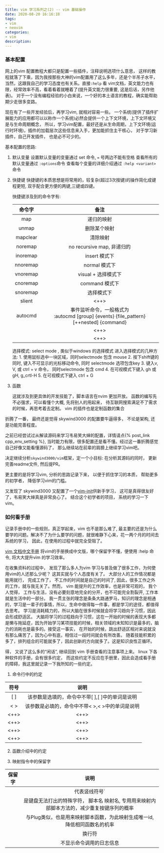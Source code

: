 ```yaml
---
title: vim 学习系列之(2) -- vim 基础操作
date: 2020-08-20 16:16:18
tags:
- vim
- neovim
categories:
- vim
description:
---
```


### 基本配置

网上的vim 配置教程大都只是配置一些插件，注释说明选项什么意思， 这样的教程就落了下乘，因为我按那些大神的vim配置用了这么多年，还是个半吊子水平， 当然，这跟我自己的学习态度也有关系。直接`:help` 看 vim文档，英文能力也有限，经常效率不高，看着看着就睡着了(提升英文能力很重要, 这是后话，另作他表)。 对于一个没有编程经验的小白来说，一个好的本土语言的教程，确实能帮助期少走很多变路。 

现在有了一些开发经验后，再学习vim, 就相对容易一些。 
一个系统(提供了插件扩展能力的应用都可以以称作一个系统)必然会提供一个上下文环境，上下文环境又是与生命周期概念， 所以，学习vim配置，最好还是从生命周期，上下文环境(运行时环境)，插件的加载层次这些信息来入手，更加能抓住主干核心， 对于学习新插件，自己开发插件， 也是必不可少的。 

基本配置的思路:

1. 默认变量
	设置默认变量的变量通过 set 命令, `=` 号两边不能有空格
	查看所有的默认变量通过 `:options`命令
	查看每个变量的详细介绍通过 `:help <variant>` 命令

2. 快捷键
	快捷键的本质思想是将常用的，较复杂(超过3次按键)的操作简化成键程更短, 双手配合更方便的两键,三键或四键。
	
	快捷键涉及到的命令字有: 

	|命令字|备注|
	|:--:|:--:|
	|map| 递归的映射|
	|unmap|删除某个映射|
	|mapclear| 清除映射 |
	|noremap|no recursive map, 非递归的|
	|inoremap| insert  模式下 |
	|nnoremap| normal  模式下 |
	|vnoremap| visual + 选择模式下 |
	|cnoremap| command 模式下 |
	|snoremap| 选择模式下 |
	|slient| <++> |
	|autocmd| 事件监听命令，一般格式为 <br/>:autocmd [group] {events} {file_pattern} [++nested] {command} |
	|<tab> | <++> |
	|<CR>  | <++> |
	
	选择模式: select mode , 类似于windows 的选择模式
	进入选择模式的几种方法:
		1. 使用鼠标选中一块区域，同时selectmode 包含 mouse
		2. 按下shift键的同时, 键入不可显示的光标移动命令, 同时 selectmode 选项包含key
		3. 键入v, V, 或 ctrl + v 命令， 同时selectmode 包含 cmd
		4. 在可视模式下键入 gh 或 gH, g_crtl-H
		5. 在可视模式下键入 ctrl + G

3. 函数

	这就涉及到更具体的开发技能了，脚本语言在nvim 更加开放。
	函数的编写先不必强求，可以看懂个大概, 先将别人的用起来， 待互联网搜索满足不了需求的时候，再思考着去定制。 
	vim 的插件也是定制函数的集合

折腾了一番， 最终还是觉得 skywind3000 的配置要牛逼得多， 不论是架构, 还是功能完善程度。

之前已经尝试过从解读源码来学习韦易笑大婶的配置，详情请点{% post_link cpp_env_setting %}, 当时能力有限，很多配置还是看不懂。经过这一番折腾感觉自己好像又能看懂源码了， 那么继续站在前辈的肩膀上继续学习vim吧。 

决定继续分析`skywind3000/vim`框架，定一个小目标: 在分析其源码的同时， 更新完善readme文件, 然后提PR。

更主要的是将学习vim, 分析的思路记录下来， 以便于抓住学习的本质， 帮助更多的初学者， 降低学习vim的门槛。

又发现了 skywind3000 又配置了一个[vim-init](https://github.com/skywind3000/vim-init)供新手学习， 这可是真得很友好了，韦易笑大婶真是非常良心了。
结合这个初学者的项目， 系统的学习一下vim。

### 如何看手册

记录手册中的一些规则，真正学起来，vim 也不是那么难了, 最主要的还是为什么要学的问题。解决不了为什么要学的问题，就很难静下心来，花一两个月的时间去系统的学习， 因此，在使用的过程中就完全受阻了。 

[vim 文档中文手册](https://github.com/yianwillis/vimcdoc)
将vim的手册换成中文版，哪个保留字不懂，便使用 :help 命令, 将大大提升vim 的学习效率。

在收集资料的过程中， 发现了那么多人为vim 学习与普及做了很多工作，为何使用vim的人还那么少呢？ 
这其实就与个人态度有关了。 大部分人的工作情况都是能用就行， 完成工作了， 不工作的时间就是自己的时间了, 因此，很多工作之外的工作，就与我无关了。然而， vim 能提升的工作效率，也是非常可观的， 我个人觉得， 工作与生活，没有必要刻意地完全的分开，也不可能完全割裂开, 工作本就是生活中的一部分。
我一贯主张的理念是条条大路通罗马，知识的理念是相通的，学习是一辈子的事情，所以，生命中做得每一件事，都是学习的途径，都值得去思考。
学习是消耗精力的，所以大脑在很多时候就会将学习趋向于习惯，因此会形成舒适区。
大脑将学习的过程趋向于习惯，这在一开始的时候的表现大多都是懒与拖延症，因为开始学习某项技能的时候，相关领域的未知知识是最多的，脑力的消耗也是最多的。接受这一事实， 在开始的时候，跳出舒适区相对来说就没有那么痛苦了，因为心中有底，相信过一段时间就会有所改善。 随着技能积累的多了，排列组合的可能就多了，因此创新的方向就多了。这是知识良性正循环。 

得， 又说了这么多的“闲话”, 继续回到 vim 手册查看的注意事项上来。
linux 下各种软件的手册，会有很多约定， 而这些约定不反应在手册里，因此会造成看手册的障碍，我这里就记录一下我所知的一些约定。 

1. 命令行中的约定

|符号| 说明|
|:-:|:--:|
| [ ] | 该参数是选填的，命令中不带[ ],[ ]中的单词是说明 |
| < > | 该参数是必填的，命令中不带< >,< >中的单词是说明 |
| <++> | <++> |
| <++> | <++> |
| <++> | <++> |
| <++> | <++> |

2. 函数介绍中的约定

3. 映射指令中的保留字

|保留字| 说明|
|:-:|:--:|
| <Bar> | 代表竖线符号`|`, 所有的符号，保留字都可以通地 :help 查看, 下同|
| <Plug> | 是键盘无法打出的特殊字符，<Plug> 脚本名 映射名, 专用用来映射内部脚本方法的，减少重复按键序列的概率 |
| <SID> | 与Plug类似，也是用来映射脚本函数，为此映射生成唯一id, 降低相同函数名的机率 |
| <cr> | 换行符 |
| <silent> | 不显示命令调用的日志信息 |

